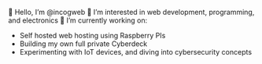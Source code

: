 👋 Hello, I’m @incogweb
👀 I’m interested in web development, programming, and electronics
🌱 I’m currently working on: 
- Self hosted web hosting using Raspberry PIs
- Building my own full private Cyberdeck
- Experimenting with IoT devices, and diving into cybersecurity concepts
